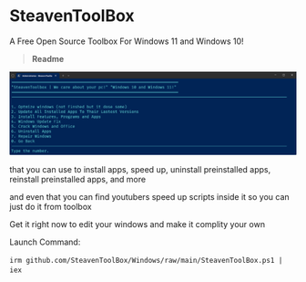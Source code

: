 # SteavenToolBox
A Free Open Source Toolbox For Windows 11 and Windows 10!


> **Readme**


![SteavenToolBox](SteavenToolBox.png)


that you can use to install apps, speed up, uninstall preinstalled apps, reinstall preinstalled apps, and more


and even that you can find youtubers speed up scripts inside it so you can just do it from toolbox


Get it right now to edit your windows and make it complity your own


Launch Command:

`irm github.com/SteavenToolBox/Windows/raw/main/SteavenToolBox.ps1 | iex`